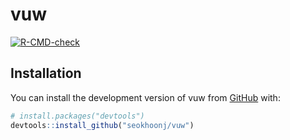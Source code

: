 # vuw

<!-- badges: start -->

[![R-CMD-check](https://github.com/seokhoonj/vuw/actions/workflows/R-CMD-check.yaml/badge.svg)](https://github.com/seokhoonj/vuw/actions/workflows/R-CMD-check.yaml)

<!-- badges: end -->

## Installation

You can install the development version of vuw from [GitHub](https://github.com/seokhoonj) with:

``` r
# install.packages("devtools")
devtools::install_github("seokhoonj/vuw")
```
